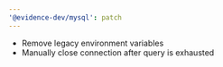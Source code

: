 ```yaml
---
'@evidence-dev/mysql': patch
---
```


- Remove legacy environment variables
- Manually close connection after query is exhausted
